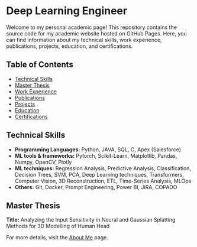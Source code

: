 # Deep Learning Engineer

Welcome to my personal academic page! This repository contains the source code for my academic website hosted on GitHub Pages. Here, you can find information about my technical skills, work experience, publications, projects, education, and certifications.

## Table of Contents

- [Technical Skills](#technical-skills)
- [Master Thesis](#master-thesis)
- [Work Experience](#work-experience)
- [Publications](#publications)
- [Projects](#projects)
- [Education](#education)
- [Certifications](#certifications)

## Technical Skills

- **Programming Languages:** Python, JAVA, SQL, C, Apex (Salesforce)
- **ML tools & frameworks:** Pytorch, Scikit-Learn, Matplotlib, Pandas, Numpy, OpenCV, Plotly
- **ML techniques:** Regression Analysis, Predictive Analysis, Classification, Decision Trees, SVM, PCA, Deep Learning techniques, Transformers, Computer Vision, 3D Reconstruction, ETL, Time-Series Analysis, MLOps
- **Others:** Git, Docker, Prompt Engineering, Power BI, JiRA, COPADO

## Master Thesis

**Title:** Analyzing the Input Sensitivity in Neural and Gaussian Splatting Methods for 3D Modelling of Human Head

For more details, visit the [About Me](thesis.md) page.
